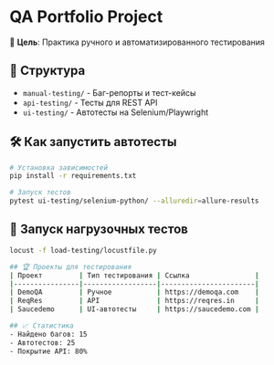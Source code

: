 # QA Portfolio Project

🚀 **Цель**: Практика ручного и автоматизированного тестирования

## 📂 Структура
- `manual-testing/` - Баг-репорты и тест-кейсы
- `api-testing/` - Тесты для REST API
- `ui-testing/` - Автотесты на Selenium/Playwright

## 🛠 Как запустить автотесты
```bash
# Установка зависимостей
pip install -r requirements.txt

# Запуск тестов
pytest ui-testing/selenium-python/ --alluredir=allure-results
```
## 🚀 Запуск нагрузочных тестов
```bash
locust -f load-testing/locustfile.py

## 🏆 Проекты для тестирования
| Проект         | Тип тестирования | Ссылка                |
|----------------|------------------|-----------------------|
| DemoQA         | Ручное           | https://demoqa.com    |
| ReqRes         | API              | https://reqres.in     |
| Saucedemo      | UI-автотесты     | https://saucedemo.com |

## 📈 Статистика
- Найдено багов: 15
- Автотестов: 25
- Покрытие API: 80%

